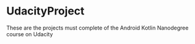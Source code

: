 # UdacityProject
These are the projects must complete of the Android Kotlin Nanodegree course on Udacity
